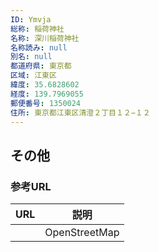 ```yaml
---
ID: Ymvja
総称: 稲荷神社
名称: 深川稲荷神社
名称読み: null
別名: null
都道府県: 東京都
区域: 江東区
緯度: 35.6828602
経度: 139.7969055
郵便番号: 1350024
住所: 東京都江東区清澄２丁目１２−１２
---
```


## その他

### 参考URL

| URL | 説明          |
| --- | ------------- |
|     | OpenStreetMap |
